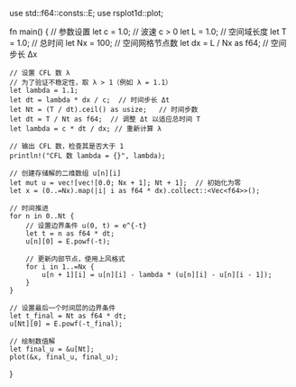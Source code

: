 use std::f64::consts::E;
use rsplot1d::plot;

fn main() {
    // 参数设置
    let c = 1.0;         // 波速 c > 0
    let L = 1.0;         // 空间域长度
    let T = 1.0;         // 总时间
    let Nx = 100;        // 空间网格节点数
    let dx = L / Nx as f64;    // 空间步长 Δx

    // 设置 CFL 数 λ
    // 为了验证不稳定性，取 λ > 1（例如 λ = 1.1）
    let lambda = 1.1;
    let dt = lambda * dx / c;  // 时间步长 Δt
    let Nt = (T / dt).ceil() as usize;   // 时间步数
    let dt = T / Nt as f64;  // 调整 Δt 以适应总时间 T
    let lambda = c * dt / dx; // 重新计算 λ

    // 输出 CFL 数，检查其是否大于 1
    println!("CFL 数 lambda = {}", lambda);

    // 创建存储解的二维数组 u[n][i]
    let mut u = vec![vec![0.0; Nx + 1]; Nt + 1];  // 初始化为零
    let x = (0..=Nx).map(|i| i as f64 * dx).collect::<Vec<f64>>();

    // 时间推进
    for n in 0..Nt {
        // 设置边界条件 u(0, t) = e^{-t}
        let t = n as f64 * dt;
        u[n][0] = E.powf(-t);

        // 更新内部节点，使用上风格式
        for i in 1..=Nx {
            u[n + 1][i] = u[n][i] - lambda * (u[n][i] - u[n][i - 1]);
        }
    }

    // 设置最后一个时间层的边界条件
    let t_final = Nt as f64 * dt;
    u[Nt][0] = E.powf(-t_final);

    // 绘制数值解
    let final_u = &u[Nt];
    plot(&x, final_u, final_u);
}
